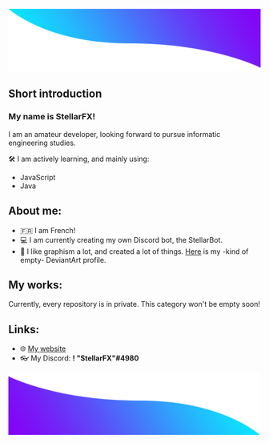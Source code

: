 ![top](./images/top1.png)

## Short introduction

### My name is StellarFX! 

I am an amateur developer, looking forward to pursue informatic engineering studies.

🛠 I am actively learning, and mainly using: 

- JavaScript
- Java

## About me:

- :fr: I am French!
- 💻 I am currently creating my own Discord bot, the StellarBot.
- 🎨 I like graphism a lot, and created a lot of things. [Here](https://www.deviantart.com/stellarfxytb) is my -kind of empty- DeviantArt profile.

## My works:

Currently, every repository is in private. This category won't be empty soon!

## Links:

- 🌐 [My website](http://stellar-fx.ml)
- 👓 My Discord: **! "StellarFX"#4980**

![bot](./images/bot1.png)
